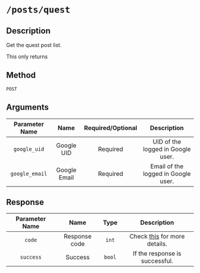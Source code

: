 # `/posts/quest`

## Description

Get the quest post list.

This only returns

## Method

`POST`

## Arguments

Parameter Name | Name | Required/Optional | Description
:---: | :---: | :---: | :---:
`google_uid` | Google UID | Required | UID of the logged in Google user.
`google_email` | Google Email | Required | Email of the logged in Google user.

## Response

Parameter Name | Name | Type | Description
:---: | :---: | :---: | :---:
`code` | Response code | `int` | Check [this](/doc/response_code.md) for more details.
`success` | Success | `bool` | If the response is successful.
